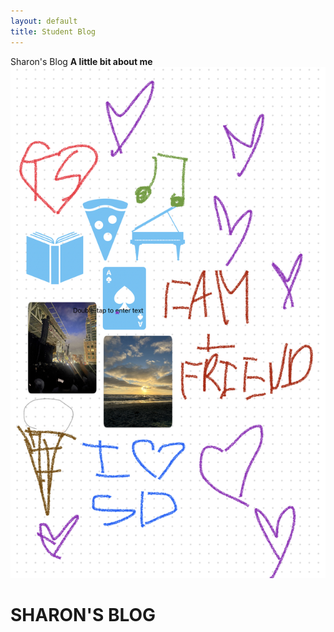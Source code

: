 ```yaml
---
layout: default
title: Student Blog
---
```

Sharon's Blog
**A little bit about me** 
!['freeform'](/images/IMG_6349.jpg)
# SHARON'S BLOG
